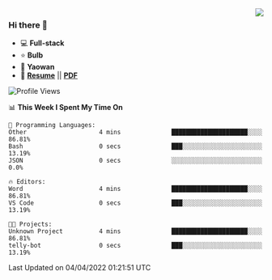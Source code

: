 <img align="right" src="https://github-readme-stats.vercel.app/api?username=LolipopJ&show_icons=true&count_private=true&hide_title=true&include_all_commits=true&theme=vue">

### Hi there 👋

- :computer: **Full-stack**
- :star: **Bulb**
- :pill: **Yaowan**
- :milky_way: [**Resume**](https://lolipopj.github.io/resume/) || [**PDF**](https://cdn.jsdelivr.net/gh/lolipopj/resume/export/resume-en.pdf)

<!--START_SECTION:waka-->
![Profile Views](http://img.shields.io/badge/Profile%20Views-50-blue)

📊 **This Week I Spent My Time On** 

```text
💬 Programming Languages: 
Other                    4 mins              █████████████████████░░░░   86.81% 
Bash                     0 secs              ███░░░░░░░░░░░░░░░░░░░░░░   13.19% 
JSON                     0 secs              ░░░░░░░░░░░░░░░░░░░░░░░░░   0.0%

🔥 Editors: 
Word                     4 mins              █████████████████████░░░░   86.81% 
VS Code                  0 secs              ███░░░░░░░░░░░░░░░░░░░░░░   13.19%

🐱‍💻 Projects: 
Unknown Project          4 mins              █████████████████████░░░░   86.81% 
telly-bot                0 secs              ███░░░░░░░░░░░░░░░░░░░░░░   13.19%

```


 Last Updated on 04/04/2022 01:21:51 UTC
<!--END_SECTION:waka-->
